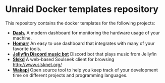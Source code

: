 # Unraid Docker templates repository

This repository contains the docker templates for the following projects:

- **[Dash.](https://getdashdot.com/)** A modern dashboard for monitoring the hardware usage of your machine.
- **[Homarr](https://homarr.dev)** An easy to use dashboard that integrates with many of your favorite tools.
- **[Jellyfin Discord music bot](https://github.com/manuel-rw/jellyfin-discord-music-bot)** Discord bot that plays music from Jellyfin
- **[Slskd](https://github.com/slskd/slskd)** A web-based Soulseek client for browsing http://www.slsknet.org/
- **[Wakapi](https://wakapi.dev/)** Open source tool to help you keep track of your development time on different projects and programming languages.
